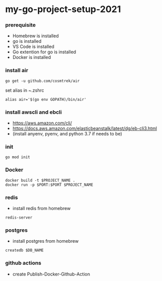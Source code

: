 # my-go-project-setup-2021

### prerequisite
- Homebrew is installed
- go is installed
- VS Code is installed
- Go extention for go is installed
- Docker is installed

### install air
```
go get -u github.com/cosmtrek/air
```

set alias in ~.zshrc
```
alias air='$(go env GOPATH)/bin/air'
```

### install awscli and ebcli
- https://aws.amazon.com/cli/
- https://docs.aws.amazon.com/elasticbeanstalk/latest/dg/eb-cli3.html
- (install anyenv, pyenv, and python 3.7 if needs to be)

### init
```
go mod init
```

### Docker
```
docker build -t $PROJECT_NAME .
docker run -p $PORT:$PORT $PROJECT_NAME

```

### redis
- install redis from homebrew
```
redis-server
```

### postgres
- install postgres from homebrew
```
createdb $DB_NAME
```

### github actions
- create Publish-Docker-Github-Action
